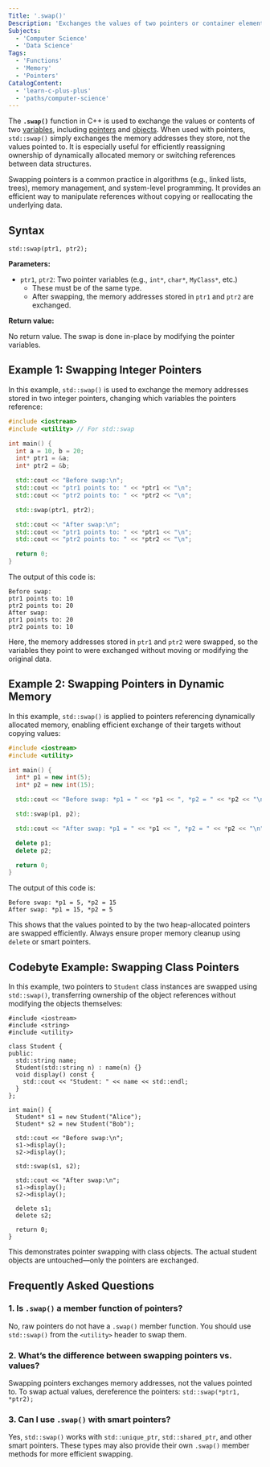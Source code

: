 ```yaml
---
Title: '.swap()'
Description: 'Exchanges the values of two pointers or container elements, allowing efficient data manipulation without deep copies.'
Subjects:
  - 'Computer Science'
  - 'Data Science'
Tags:
  - 'Functions'
  - 'Memory'
  - 'Pointers'
CatalogContent:
  - 'learn-c-plus-plus'
  - 'paths/computer-science'
---
```


The **`.swap()`** function in C++ is used to exchange the values or contents of two [variables](https://www.codecademy.com/resources/docs/cpp/variables), including [pointers](https://www.codecademy.com/resources/docs/cpp/pointers) and [objects](https://www.codecademy.com/resources/docs/cpp/objects). When used with pointers, `std::swap()` simply exchanges the memory addresses they store, not the values pointed to. It is especially useful for efficiently reassigning ownership of dynamically allocated memory or switching references between data structures.

Swapping pointers is a common practice in algorithms (e.g., linked lists, trees), memory management, and system-level programming. It provides an efficient way to manipulate references without copying or reallocating the underlying data.

## Syntax

```pseudo
std::swap(ptr1, ptr2);
```

**Parameters:**

- `ptr1`, `ptr2`: Two pointer variables (e.g., `int*`, `char*`, `MyClass*`, etc.)
  - These must be of the same type.
  - After swapping, the memory addresses stored in `ptr1` and `ptr2` are exchanged.

**Return value:**

No return value. The swap is done in-place by modifying the pointer variables.

## Example 1: Swapping Integer Pointers

In this example, `std::swap()` is used to exchange the memory addresses stored in two integer pointers, changing which variables the pointers reference:

```cpp
#include <iostream>
#include <utility> // For std::swap

int main() {
  int a = 10, b = 20;
  int* ptr1 = &a;
  int* ptr2 = &b;

  std::cout << "Before swap:\n";
  std::cout << "ptr1 points to: " << *ptr1 << "\n";
  std::cout << "ptr2 points to: " << *ptr2 << "\n";

  std::swap(ptr1, ptr2);

  std::cout << "After swap:\n";
  std::cout << "ptr1 points to: " << *ptr1 << "\n";
  std::cout << "ptr2 points to: " << *ptr2 << "\n";

  return 0;
}
```

The output of this code is:

```shell
Before swap:
ptr1 points to: 10
ptr2 points to: 20
After swap:
ptr1 points to: 20
ptr2 points to: 10
```

Here, the memory addresses stored in `ptr1` and `ptr2` were swapped, so the variables they point to were exchanged without moving or modifying the original data.

## Example 2: Swapping Pointers in Dynamic Memory

In this example, `std::swap()` is applied to pointers referencing dynamically allocated memory, enabling efficient exchange of their targets without copying values:

```cpp
#include <iostream>
#include <utility>

int main() {
  int* p1 = new int(5);
  int* p2 = new int(15);

  std::cout << "Before swap: *p1 = " << *p1 << ", *p2 = " << *p2 << "\n";

  std::swap(p1, p2);

  std::cout << "After swap: *p1 = " << *p1 << ", *p2 = " << *p2 << "\n";

  delete p1;
  delete p2;

  return 0;
}
```

The output of this code is:

```shell
Before swap: *p1 = 5, *p2 = 15
After swap: *p1 = 15, *p2 = 5
```

This shows that the values pointed to by the two heap-allocated pointers are swapped efficiently. Always ensure proper memory cleanup using `delete` or smart pointers.

## Codebyte Example: Swapping Class Pointers

In this example, two pointers to `Student` class instances are swapped using `std::swap()`, transferring ownership of the object references without modifying the objects themselves:

```codebyte/cpp
#include <iostream>
#include <string>
#include <utility>

class Student {
public:
  std::string name;
  Student(std::string n) : name(n) {}
  void display() const {
    std::cout << "Student: " << name << std::endl;
  }
};

int main() {
  Student* s1 = new Student("Alice");
  Student* s2 = new Student("Bob");

  std::cout << "Before swap:\n";
  s1->display();
  s2->display();

  std::swap(s1, s2);

  std::cout << "After swap:\n";
  s1->display();
  s2->display();

  delete s1;
  delete s2;

  return 0;
}
```

This demonstrates pointer swapping with class objects. The actual student objects are untouched—only the pointers are exchanged.

## Frequently Asked Questions

### 1. Is `.swap()` a member function of pointers?

No, raw pointers do not have a `.swap()` member function. You should use `std::swap()` from the `<utility>` header to swap them.

### 2. What’s the difference between swapping pointers vs. values?

Swapping pointers exchanges memory addresses, not the values pointed to. To swap actual values, dereference the pointers:
`std::swap(*ptr1, *ptr2);`

### 3. Can I use `.swap()` with smart pointers?

Yes, `std::swap()` works with `std::unique_ptr`, `std::shared_ptr`, and other smart pointers. These types may also provide their own `.swap()` member methods for more efficient swapping.
